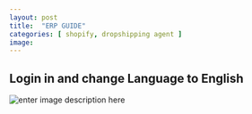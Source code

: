 ```yaml
---
layout: post
title:  "ERP GUIDE"
categories: [ shopify, dropshipping agent ]
image: 
---
```

## Login in and change Language to English
![enter image description here](http://hextele.com/s/5NMA3tkyZMJa2ag)
<!--stackedit_data:
eyJoaXN0b3J5IjpbLTE1NDcwNDE0NzgsLTUyMzY2Njg0NCwxOD
A2NjY4MDM4XX0=
-->